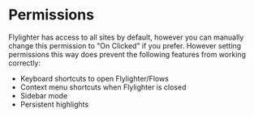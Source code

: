 # Permissions

Flylighter has access to all sites by default, however you can manually change this permission to "On Clicked" if you prefer. However setting permissions this way does prevent the following features from working correctly:

* Keyboard shortcuts to open Flylighter/Flows
* Context menu shortcuts when Flylighter is closed
* Sidebar mode
* Persistent highlights
